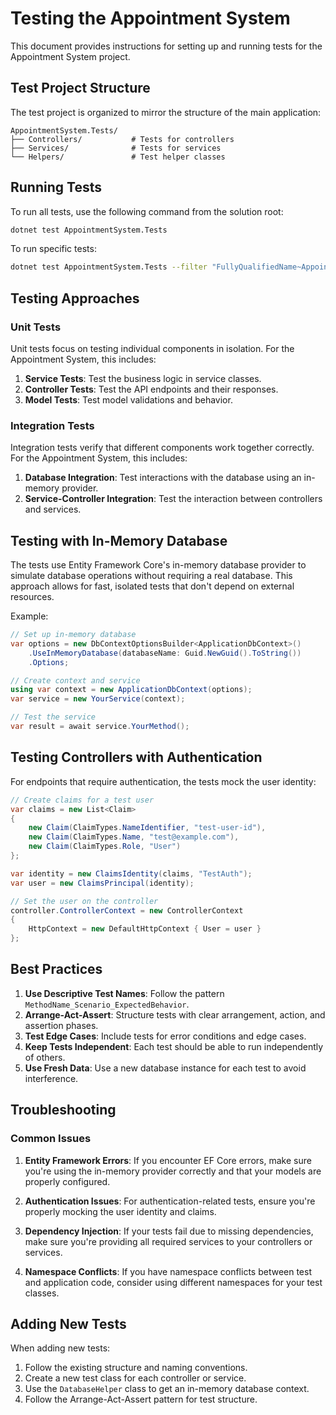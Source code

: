 # Testing the Appointment System

This document provides instructions for setting up and running tests for the Appointment System project.

## Test Project Structure

The test project is organized to mirror the structure of the main application:

```
AppointmentSystem.Tests/
├── Controllers/           # Tests for controllers
├── Services/              # Tests for services
└── Helpers/               # Test helper classes
```

## Running Tests

To run all tests, use the following command from the solution root:

```bash
dotnet test AppointmentSystem.Tests
```

To run specific tests:

```bash
dotnet test AppointmentSystem.Tests --filter "FullyQualifiedName~AppointmentControllerTests"
```

## Testing Approaches

### Unit Tests

Unit tests focus on testing individual components in isolation. For the Appointment System, this includes:

1. **Service Tests**: Test the business logic in service classes.
2. **Controller Tests**: Test the API endpoints and their responses.
3. **Model Tests**: Test model validations and behavior.

### Integration Tests

Integration tests verify that different components work together correctly. For the Appointment System, this includes:

1. **Database Integration**: Test interactions with the database using an in-memory provider.
2. **Service-Controller Integration**: Test the interaction between controllers and services.

## Testing with In-Memory Database

The tests use Entity Framework Core's in-memory database provider to simulate database operations without requiring a real database. This approach allows for fast, isolated tests that don't depend on external resources.

Example:

```csharp
// Set up in-memory database
var options = new DbContextOptionsBuilder<ApplicationDbContext>()
    .UseInMemoryDatabase(databaseName: Guid.NewGuid().ToString())
    .Options;

// Create context and service
using var context = new ApplicationDbContext(options);
var service = new YourService(context);

// Test the service
var result = await service.YourMethod();
```

## Testing Controllers with Authentication

For endpoints that require authentication, the tests mock the user identity:

```csharp
// Create claims for a test user
var claims = new List<Claim>
{
    new Claim(ClaimTypes.NameIdentifier, "test-user-id"),
    new Claim(ClaimTypes.Name, "test@example.com"),
    new Claim(ClaimTypes.Role, "User")
};

var identity = new ClaimsIdentity(claims, "TestAuth");
var user = new ClaimsPrincipal(identity);

// Set the user on the controller
controller.ControllerContext = new ControllerContext
{
    HttpContext = new DefaultHttpContext { User = user }
};
```

## Best Practices

1. **Use Descriptive Test Names**: Follow the pattern `MethodName_Scenario_ExpectedBehavior`.
2. **Arrange-Act-Assert**: Structure tests with clear arrangement, action, and assertion phases.
3. **Test Edge Cases**: Include tests for error conditions and edge cases.
4. **Keep Tests Independent**: Each test should be able to run independently of others.
5. **Use Fresh Data**: Use a new database instance for each test to avoid interference.

## Troubleshooting

### Common Issues

1. **Entity Framework Errors**: If you encounter EF Core errors, make sure you're using the in-memory provider correctly and that your models are properly configured.

2. **Authentication Issues**: For authentication-related tests, ensure you're properly mocking the user identity and claims.

3. **Dependency Injection**: If your tests fail due to missing dependencies, make sure you're providing all required services to your controllers or services.

4. **Namespace Conflicts**: If you have namespace conflicts between test and application code, consider using different namespaces for your test classes.

## Adding New Tests

When adding new tests:

1. Follow the existing structure and naming conventions.
2. Create a new test class for each controller or service.
3. Use the `DatabaseHelper` class to get an in-memory database context.
4. Follow the Arrange-Act-Assert pattern for test structure. 